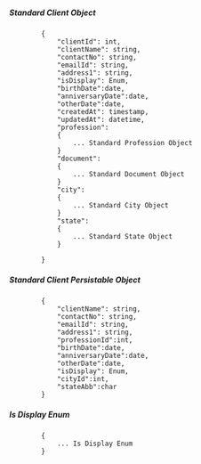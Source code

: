 ##### Standard Client Object

            {
                "clientId": int,
                "clientName": string,
				"contactNo": string,
				"emailId": string,
				"address1": string,
				"isDisplay": Enum,
				"birthDate":date,
				"anniversaryDate":date,
				"otherDate":date,
				"createdAt": timestamp,
				"updatedAt": datetime,
				"profession":
				{
					... Standard Profession Object
				}
				"document":
				{
					... Standard Document Object
				}
				"city": 
				{
					... Standard City Object
				}
				"state": 
				{
					... Standard State Object
				}
                
            }

##### Standard Client Persistable Object

 			{
            	"clientName": string,
				"contactNo": string,
				"emailId": string,
				"address1": string,
				"professionId":int,
				"birthDate":date,
				"anniversaryDate":date,
				"otherDate":date,
				"isDisplay": Enum,
				"cityId":int, 
				"stateAbb":char
			}
			
#####  Is Display Enum
			{
				... Is Display Enum
			}
